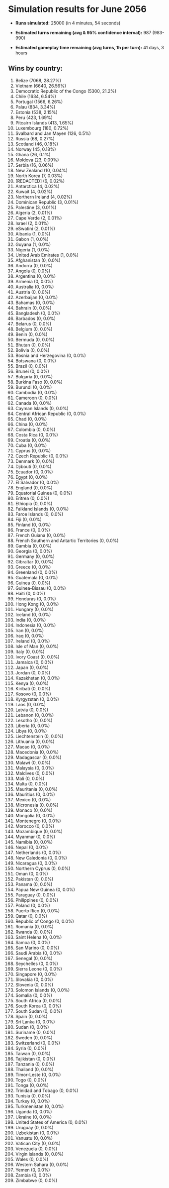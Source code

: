 # Simulation results for June 2056

* **Runs simulated:** 25000 (in 4 minutes, 54 seconds)

* **Estimated turns remaining (avg & 95% confidence interval):** 987 (983-990)

* **Estimated gameplay time remaining (avg turns, 1h per turn):** 41 days, 3 hours

## Wins by country:
1. Belize (7068, 28.27%)
2. Vietnam (6640, 26.56%)
3. Democratic Republic of the Congo (5300, 21.2%)
4. Chile (1634, 6.54%)
5. Portugal (1566, 6.26%)
6. Palau (834, 3.34%)
7. Estonia (538, 2.15%)
8. Peru (423, 1.69%)
9. Pitcairn Islands (413, 1.65%)
10. Luxembourg (180, 0.72%)
11. Svalbard and Jan Mayen (126, 0.5%)
12. Russia (68, 0.27%)
13. Scotland (46, 0.18%)
14. Norway (45, 0.18%)
15. Ghana (26, 0.1%)
16. Moldova (23, 0.09%)
17. Serbia (16, 0.06%)
18. New Zealand (10, 0.04%)
19. North Korea (7, 0.03%)
20. [REDACTED] (6, 0.02%)
21. Antarctica (4, 0.02%)
22. Kuwait (4, 0.02%)
23. Northern Ireland (4, 0.02%)
24. Dominican Republic (3, 0.01%)
25. Palestine (3, 0.01%)
26. Algeria (2, 0.01%)
27. Cape Verde (2, 0.01%)
28. Israel (2, 0.01%)
29. eSwatini (2, 0.01%)
30. Albania (1, 0.0%)
31. Gabon (1, 0.0%)
32. Guyana (1, 0.0%)
33. Nigeria (1, 0.0%)
34. United Arab Emirates (1, 0.0%)
35. Afghanistan (0, 0.0%)
36. Andorra (0, 0.0%)
37. Angola (0, 0.0%)
38. Argentina (0, 0.0%)
39. Armenia (0, 0.0%)
40. Australia (0, 0.0%)
41. Austria (0, 0.0%)
42. Azerbaijan (0, 0.0%)
43. Bahamas (0, 0.0%)
44. Bahrain (0, 0.0%)
45. Bangladesh (0, 0.0%)
46. Barbados (0, 0.0%)
47. Belarus (0, 0.0%)
48. Belgium (0, 0.0%)
49. Benin (0, 0.0%)
50. Bermuda (0, 0.0%)
51. Bhutan (0, 0.0%)
52. Bolivia (0, 0.0%)
53. Bosnia and Herzegovina (0, 0.0%)
54. Botswana (0, 0.0%)
55. Brazil (0, 0.0%)
56. Brunei (0, 0.0%)
57. Bulgaria (0, 0.0%)
58. Burkina Faso (0, 0.0%)
59. Burundi (0, 0.0%)
60. Cambodia (0, 0.0%)
61. Cameroon (0, 0.0%)
62. Canada (0, 0.0%)
63. Cayman Islands (0, 0.0%)
64. Central African Republic (0, 0.0%)
65. Chad (0, 0.0%)
66. China (0, 0.0%)
67. Colombia (0, 0.0%)
68. Costa Rica (0, 0.0%)
69. Croatia (0, 0.0%)
70. Cuba (0, 0.0%)
71. Cyprus (0, 0.0%)
72. Czech Republic (0, 0.0%)
73. Denmark (0, 0.0%)
74. Djibouti (0, 0.0%)
75. Ecuador (0, 0.0%)
76. Egypt (0, 0.0%)
77. El Salvador (0, 0.0%)
78. England (0, 0.0%)
79. Equatorial Guinea (0, 0.0%)
80. Eritrea (0, 0.0%)
81. Ethiopia (0, 0.0%)
82. Falkland Islands (0, 0.0%)
83. Faroe Islands (0, 0.0%)
84. Fiji (0, 0.0%)
85. Finland (0, 0.0%)
86. France (0, 0.0%)
87. French Guiana (0, 0.0%)
88. French Southern and Antartic Territories (0, 0.0%)
89. Gambia (0, 0.0%)
90. Georgia (0, 0.0%)
91. Germany (0, 0.0%)
92. Gibraltar (0, 0.0%)
93. Greece (0, 0.0%)
94. Greenland (0, 0.0%)
95. Guatemala (0, 0.0%)
96. Guinea (0, 0.0%)
97. Guinea-Bissau (0, 0.0%)
98. Haiti (0, 0.0%)
99. Honduras (0, 0.0%)
100. Hong Kong (0, 0.0%)
101. Hungary (0, 0.0%)
102. Iceland (0, 0.0%)
103. India (0, 0.0%)
104. Indonesia (0, 0.0%)
105. Iran (0, 0.0%)
106. Iraq (0, 0.0%)
107. Ireland (0, 0.0%)
108. Isle of Man (0, 0.0%)
109. Italy (0, 0.0%)
110. Ivory Coast (0, 0.0%)
111. Jamaica (0, 0.0%)
112. Japan (0, 0.0%)
113. Jordan (0, 0.0%)
114. Kazakhstan (0, 0.0%)
115. Kenya (0, 0.0%)
116. Kiribati (0, 0.0%)
117. Kosovo (0, 0.0%)
118. Kyrgyzstan (0, 0.0%)
119. Laos (0, 0.0%)
120. Latvia (0, 0.0%)
121. Lebanon (0, 0.0%)
122. Lesotho (0, 0.0%)
123. Liberia (0, 0.0%)
124. Libya (0, 0.0%)
125. Liechtenstein (0, 0.0%)
126. Lithuania (0, 0.0%)
127. Macao (0, 0.0%)
128. Macedonia (0, 0.0%)
129. Madagascar (0, 0.0%)
130. Malawi (0, 0.0%)
131. Malaysia (0, 0.0%)
132. Maldives (0, 0.0%)
133. Mali (0, 0.0%)
134. Malta (0, 0.0%)
135. Mauritania (0, 0.0%)
136. Mauritius (0, 0.0%)
137. Mexico (0, 0.0%)
138. Micronesia (0, 0.0%)
139. Monaco (0, 0.0%)
140. Mongolia (0, 0.0%)
141. Montenegro (0, 0.0%)
142. Morocco (0, 0.0%)
143. Mozambique (0, 0.0%)
144. Myanmar (0, 0.0%)
145. Namibia (0, 0.0%)
146. Nepal (0, 0.0%)
147. Netherlands (0, 0.0%)
148. New Caledonia (0, 0.0%)
149. Nicaragua (0, 0.0%)
150. Northern Cyprus (0, 0.0%)
151. Oman (0, 0.0%)
152. Pakistan (0, 0.0%)
153. Panama (0, 0.0%)
154. Papua New Guinea (0, 0.0%)
155. Paraguay (0, 0.0%)
156. Philippines (0, 0.0%)
157. Poland (0, 0.0%)
158. Puerto Rico (0, 0.0%)
159. Qatar (0, 0.0%)
160. Republic of Congo (0, 0.0%)
161. Romania (0, 0.0%)
162. Rwanda (0, 0.0%)
163. Saint Helena (0, 0.0%)
164. Samoa (0, 0.0%)
165. San Marino (0, 0.0%)
166. Saudi Arabia (0, 0.0%)
167. Senegal (0, 0.0%)
168. Seychelles (0, 0.0%)
169. Sierra Leone (0, 0.0%)
170. Singapore (0, 0.0%)
171. Slovakia (0, 0.0%)
172. Slovenia (0, 0.0%)
173. Solomon Islands (0, 0.0%)
174. Somalia (0, 0.0%)
175. South Africa (0, 0.0%)
176. South Korea (0, 0.0%)
177. South Sudan (0, 0.0%)
178. Spain (0, 0.0%)
179. Sri Lanka (0, 0.0%)
180. Sudan (0, 0.0%)
181. Suriname (0, 0.0%)
182. Sweden (0, 0.0%)
183. Switzerland (0, 0.0%)
184. Syria (0, 0.0%)
185. Taiwan (0, 0.0%)
186. Tajikistan (0, 0.0%)
187. Tanzania (0, 0.0%)
188. Thailand (0, 0.0%)
189. Timor-Leste (0, 0.0%)
190. Togo (0, 0.0%)
191. Tonga (0, 0.0%)
192. Trinidad and Tobago (0, 0.0%)
193. Tunisia (0, 0.0%)
194. Turkey (0, 0.0%)
195. Turkmenistan (0, 0.0%)
196. Uganda (0, 0.0%)
197. Ukraine (0, 0.0%)
198. United States of America (0, 0.0%)
199. Uruguay (0, 0.0%)
200. Uzbekistan (0, 0.0%)
201. Vanuatu (0, 0.0%)
202. Vatican City (0, 0.0%)
203. Venezuela (0, 0.0%)
204. Virgin Islands (0, 0.0%)
205. Wales (0, 0.0%)
206. Western Sahara (0, 0.0%)
207. Yemen (0, 0.0%)
208. Zambia (0, 0.0%)
209. Zimbabwe (0, 0.0%)
